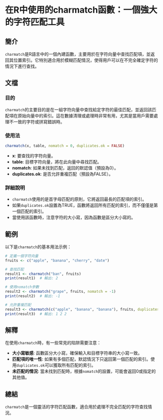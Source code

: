 <!--
Meta Description: # 在R中使用的charmatch函數：一個強大的字符匹配工具 ## 簡介 `charmatch`是R語言中的一個內建函數，主要用於在字符向量中查找匹配項，並返回其位置索引。它特別適合用於模糊匹配情況，使得用戶可以在不完全確定字符的情況下進行查找。 ## 文檔 ### 目的 `charmatch`的...
Meta Keywords: charmatch, duplicates, nomatch, fruits, banana
-->

# 在R中使用的charmatch函數：一個強大的字符匹配工具

## 簡介
`charmatch`是R語言中的一個內建函數，主要用於在字符向量中查找匹配項，並返回其位置索引。它特別適合用於模糊匹配情況，使得用戶可以在不完全確定字符的情況下進行查找。

## 文檔
### 目的
`charmatch`的主要目的是在一組字符向量中查找給定字符的最佳匹配，並返回該匹配項在原始向量中的索引。這在數據清理或處理時非常有用，尤其是當用戶需要處理不一致的字符或拼寫錯誤時。

### 使用法
```R
charmatch(x, table, nomatch = 0, duplicates.ok = FALSE)
```

- **x**: 要查找的字符向量。
- **table**: 目標字符向量，將在此向量中尋找匹配。
- **nomatch**: 如果未找到匹配，返回的默認值（預設為0）。
- **duplicates.ok**: 是否允許重複匹配（預設為FALSE）。

### 詳細說明
- `charmatch`使用的是首字母匹配的原則，它將返回最長的匹配項的索引。
- 如果`duplicates.ok`設置為TRUE，函數將返回所有匹配的索引，而不僅僅是第一個匹配的索引。
- 當使用該函數時，注意字符的大小寫，因為函數是區分大小寫的。

## 範例
以下是`charmatch`的基本用法示例：

```R
# 定義一個字符向量
fruits <- c("apple", "banana", "cherry", "date")

# 查找匹配
result1 <- charmatch("ban", fruits)
print(result1)  # 輸出: 2

# 使用nomatch參數
result2 <- charmatch("grape", fruits, nomatch = -1)
print(result2)  # 輸出: -1

# 允許重複匹配
result3 <- charmatch(c("apple", "banana", "banana"), fruits, duplicates.ok = TRUE)
print(result3)  # 輸出: 1 2 2
```

## 解釋
在使用`charmatch`時，有一些常見的陷阱需要注意：
- **大小寫敏感**: 函數區分大小寫，確保輸入和目標字符串的大小寫一致。
- **匹配項的唯一性**: 如果有多個匹配，默認情況下只返回第一個匹配的索引。使用`duplicates.ok`可以獲取所有匹配的索引。
- **未匹配的情況**: 當未找到匹配時，根據`nomatch`的設置，可能會返回0或指定的其他值。

## 總結
`charmatch`是一個靈活的字符匹配函數，適合用於處理不完全匹配的字符查找情況。